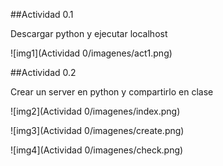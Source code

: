 ##Actividad 0.1

Descargar python y ejecutar localhost

![img1](Actividad 0/imagenes/act1.png)

##Actividad 0.2

Crear un server en python y compartirlo en clase

![img2](Actividad 0/imagenes/index.png)


![img3](Actividad 0/imagenes/create.png)


![img4](Actividad 0/imagenes/check.png)


